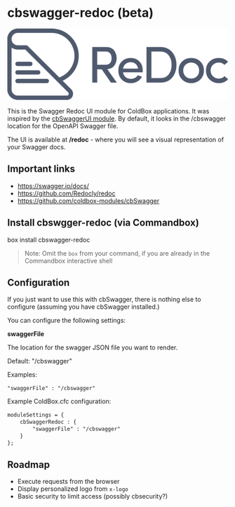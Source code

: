 # cbswagger-redoc (beta)

![Redoc Logo](https://github.com/homestar9/cbswagger-redoc/blob/master/includes/img/redoc-logo.png?raw=true)

This is the Swagger Redoc UI module for ColdBox applications.  It was inspired by the [cbSwaggerUI module](https://github.com/garciadev/cbSwaggerUI). By default, it looks in the /cbswagger location for the OpenAPI Swagger file. 

The UI is available at **/redoc** - where you will see a visual representation of your Swagger docs.

## Important links

- <https://swagger.io/docs/>
- <https://github.com/Redocly/redoc>
- <https://github.com/coldbox-modules/cbSwagger>

## Install cbswgger-redoc (via Commandbox)

box install cbswagger-redoc

> Note:  Omit the `box` from your command, if you are already in the Commandbox interactive shell

## Configuration

If you just want to use this with cbSwagger, there is nothing else to configure (assuming you have cbSwagger installed.)

You can configure the following settings:

**swaggerFile**

The location for the swagger JSON file you want to render. 

Default: "/cbswagger"

Examples:

    "swaggerFile" : "/cbswagger"

Example ColdBox.cfc configuration:

    moduleSettings = {
        cbSwaggerRedoc : {
            "swaggerFile" : "/cbswagger"
        }
    };

## Roadmap

* Execute requests from the browser
* Display personalized logo from `x-logo`
* Basic security to limit access (possibly cbsecurity?)
